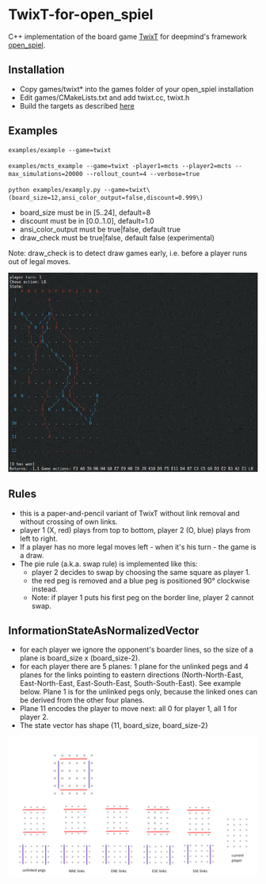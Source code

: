 # TwixT-for-open_spiel

C++ implementation of the board game [TwixT](https://en.wikipedia.org/wiki/TwixT) for deepmind's framework [open_spiel](https://github.com/deepmind/open_spiel).

## Installation

* Copy games/twixt* into the games folder of your open_spiel installation
* Edit games/CMakeLists.txt and add twixt.cc, twixt.h
* Build the targets as described [here](https://github.com/deepmind/open_spiel/blob/master/docs/install.md)

## Examples

    examples/example --game=twixt
    
    examples/mcts_example --game=twixt -player1=mcts --player2=mcts --max_simulations=20000 --rollout_count=4 --verbose=true
    
    python examples/examply.py --game=twixt\(board_size=12,ansi_color_output=false,discount=0.999\)


* board_size must be in [5..24], default=8
* discount must be in [0.0..1.0], default=1.0
* ansi_color_output must be true|false, default true
* draw_check must be true|false, default false (experimental)

Note: draw_check is to detect draw games early, i.e. before a player runs out of legal moves. 

![TwixT board](https://github.com/stevens68/TwixT_for_open_spiel/blob/master/pics/12x12game.JPG "TwixT board")


## Rules
* this is a paper-and-pencil variant of TwixT without link removal and without crossing of own links. 
* player 1 (X, red) plays from top to bottom, player 2 (O, blue) plays from left to right.
* If a player has no more legal moves left - when it's his turn - the game is a draw.
* The pie rule (a.k.a. swap rule) is implemented like this: 
  * player 2 decides to swap by choosing the same square as player 1.
  * the red peg is removed and a blue peg is positioned 90° clockwise instead.
  * Note: if player 1 puts his first peg on the border line, player 2 cannot swap.
  
## InformationStateAsNormalizedVector
* for each player we ignore the opponent's boarder lines, so the size of a plane is board_size x (board_size-2).
* for each player there are 5 planes: 1 plane for the unlinked pegs and 4 planes for the links pointing to eastern directions (North-North-East, East-North-East, East-South-East, South-South-East). See example below. Plane 1 is for the unlinked pegs only, because the linked ones can be derived from the other four planes.
* Plane 11 encodes the player to move next: all 0 for player 1, all 1 for player 2.
* The state vector has shape {11, board_size, board_size-2} 

<p align="center">
<img src="https://github.com/stevens68/TwixT_for_open_spiel/blob/master/pics/animation_classic.gif" alt="6x6 game animation" width="700">
</p>
